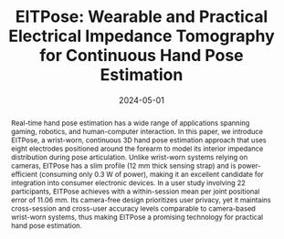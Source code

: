 ---
abstract: 'Real-time hand pose estimation has a wide range of applications spanning gaming, robotics, and human-computer interaction. In this paper, we introduce EITPose, a wrist-worn, continuous 3D hand pose estimation approach that uses eight electrodes positioned around the forearm to model its interior impedance distribution during pose articulation. Unlike wrist-worn systems relying on cameras, EITPose has a slim profile (12 mm thick sensing strap) and is power-efficient (consuming only 0.3 W of power), making it an excellent candidate for integration into consumer electronic devices. In a user study involving 22 participants, EITPose achieves with a within-session mean per joint positional error of 11.06 mm. Its camera-free design prioritizes user privacy, yet it maintains cross-session and cross-user accuracy levels comparable to camera-based wrist-worn systems, thus making EITPose a promising technology for practical hand pose estimation. 
'
authors:
- Alexander Kyu
- Hongyu Mao
- Junyi Zhu
- goel
- ahuja

bibtex: '@inproceedings{Kyu2024,

  title={EITPose: Wearable and Practical Electrical Impedance Tomography for Continuous
  Hand Pose Estimation},

  author={Alexander Kyu, Hongyu Mao, Junyi Zhu, Mayank Goel, Karan Ahuja},

  booktitle={Proceedings of the Annual ACM Conference on Human Factors in Computing
  Systems (CHI)},

  year={2024}

  }'
blurb: Practical Electrical Impedance Tomography for Continuous Hand Pose Estimation
category: interaction
video: 'https://youtu.be/uDcSrOr0YPw'
video_embed: '<iframe width="560" height="315" src="https://www.youtube.com/embed/uDcSrOr0YPw" frameborder="0" allowfullscreen></iframe>'
citation: 'Alexander Kyu,Hongyu Mao,Junyi Zhu,Mayank Goel,Karan Ahuja. 2024. EITPose:
  Wearable and Practical Electrical Impedance Tomography for Continuous Hand Pose
  Estimation. Proceedings of the Annual ACM Conference on Human Factors in Computing
  Systems (CHI).'
conference: Proceedings of the Annual ACM Conference on Human Factors in Computing
  Systems (CHI)
date: '2024-05-01'
image: /images/pubs/eitpose.png
name: EITPose
onhomepage: true
pdf: /pdfs/eitpose.pdf
thumbnail: /images/pubs/eitpose_thumb.png
title: 'EITPose: Wearable and Practical Electrical Impedance Tomography for Continuous
  Hand Pose Estimation'
year: '2024'
---